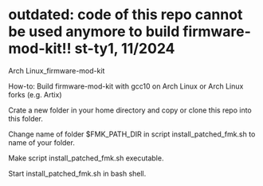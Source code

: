outdated: code of this repo cannot be used anymore to build firmware-mod-kit!!   st-ty1, 11/2024
==================================
Arch Linux_firmware-mod-kit

How-to: Build firmware-mod-kit with gcc10 on Arch Linux or Arch Linux forks (e.g. Artix)

Crate a new folder in your home directory and copy or clone this repo into this folder.

Change name of folder $FMK_PATH_DIR in script install_patched_fmk.sh to name of your folder.

Make script install_patched_fmk.sh executable.

Start install_patched_fmk.sh in bash shell.



